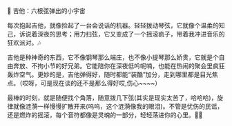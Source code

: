 🎸 吉他：六根弦弹出的小宇宙

每次抱起吉他，就像捡起了一台会说话的机器。轻轻拨动琴弦，它就像个温柔的知己，诉说着深夜的思考；用力扫弦，它又变成了一个摇滚疯子，带着我冲进音乐的狂欢派对。🎶

吉他是种神奇的东西，它不像钢琴那么端庄，也不像小提琴那么娇贵，它就是个自由奔放、不拘小节的好兄弟。它能陪你在深夜低吟呢喃，也能在热闹的聚会里疯狂轰炸空气。更妙的是，吉他弹得好，随时都能“装酷”加分，走到哪里都是目光焦点。（哎呀，可是现在谈的还不是那么得好哎,伤心~~~~）

最棒的时刻，就是随便找个角落，随意拨几下弦(其实是现实太苦了，哈哈哈)，旋律就像涟漪一样慢慢扩散开来(呜呜，这个涟漪像我的眼泪)。不管是忧伤的民谣，还是燃炸的摇滚，每个音符都像是灵魂的一部分，轻轻荡进你的心里。🎸💫

